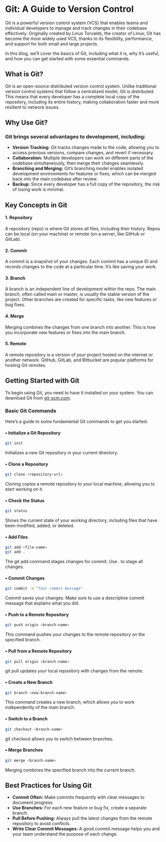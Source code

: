 # Git: A Guide to Version Control

Git is a powerful version control system (VCS) that enables teams and individual developers to manage and track changes in their codebase effectively. Originally created by Linus Torvalds, the creator of Linux, Git has become the most widely used VCS, thanks to its flexibility, performance, and support for both small and large projects.

In this blog, we’ll cover the basics of Git, including what it is, why it’s useful, and how you can get started with some essential commands.

## What is Git?

Git is an open-source distributed version control system. Unlike traditional version control systems that follow a centralized model, Git is distributed. This means that every developer has a complete local copy of the repository, including its entire history, making collaboration faster and more resilient to network issues.

## Why Use Git?

### Git brings several advantages to development, including:

- **Version Tracking:** Git tracks changes made to the code, allowing you to access previous versions, compare changes, and revert if necessary.
- **Collaboration:** Multiple developers can work on different parts of the codebase simultaneously, then merge their changes seamlessly.
- **Branching and Merging:** Git’s branching model enables isolated development environments for features or fixes, which can be merged back into the main codebase after review.
- **Backup:** Since every developer has a full copy of the repository, the risk of losing work is minimal.

## Key Concepts in Git

#### 1. Repository

A repository (repo) is where Git stores all files, including their history. Repos can be local (on your machine) or remote (on a server, like GitHub or GitLab).

#### 2. Commit

A commit is a snapshot of your changes. Each commit has a unique ID and records changes to the code at a particular time. It’s like saving your work.

#### 3. Branch

A branch is an independent line of development within the repo. The main branch, often called main or master, is usually the stable version of the project. Other branches are created for specific tasks, like new features or bug fixes.

#### 4. Merge

Merging combines the changes from one branch into another. This is how you incorporate new features or fixes into the main branch.

#### 5. Remote

A remote repository is a version of your project hosted on the internet or another network. GitHub, GitLab, and Bitbucket are popular platforms for hosting Git remotes.

## Getting Started with Git

To begin using Git, you need to have it installed on your system. You can download Git from [git-scm.com](https://git-scm.com).

### Basic Git Commands

Here’s a guide to some fundamental Git commands to get you started:

#### • Initialize a Git Repository

```bash
git init
```

Initializes a new Git repository in your current directory.

#### • Clone a Repository

```bash
git clone <repository-url>
```

Cloning copies a remote repository to your local machine, allowing you to start working on it.

#### • Check the Status

```bash
git status
```

Shows the current state of your working directory, including files that have been modified, added, or deleted.

#### • Add Files

```bash
git add <file-name>
git add .
```

The git add command stages changes for commit. Use . to stage all changes.

#### • Commit Changes

```bash
git commit -m "Your commit message"
```

Commit saves your changes. Make sure to use a descriptive commit message that explains what you did.

#### • Push to a Remote Repository

```bash
git push origin <branch-name>
```

This command pushes your changes to the remote repository on the specified branch.

#### • Pull from a Remote Repository

```bash
git pull origin <branch-name>
```

git pull updates your local repository with changes from the remote.

#### • Create a New Branch

```bash
git branch <new-branch-name>
```

This command creates a new branch, which allows you to work independently of the main branch.

#### • Switch to a Branch

```bash
git checkout <branch-name>
```

git checkout allows you to switch between branches.

#### • Merge Branches

```bash
git merge <branch-name>
```

Merging combines the specified branch into the current branch.

## Best Practices for Using Git

- **Commit Often:** Make commits frequently with clear messages to document progress.
- **Use Branches:** For each new feature or bug fix, create a separate branch.
- **Pull Before Pushing:** Always pull the latest changes from the remote repository to avoid conflicts.
- **Write Clear Commit Messages:** A good commit message helps you and your team understand the purpose of each change.

